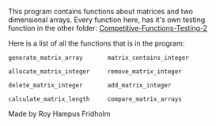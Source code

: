 
This  program  contains  functions  about  matrices  and   two  
dimensional arrays. Every function here, has it's own  testing  
function in the other folder: [Competitive-Functions-Testing-2](https://github.com/H4PE0N/Competitive-Programming/tree/master/Competitive-Testing-Folder/Competitive-Functions-Testing-2)

Here is a list of all the functions that is  in  the  program:

```
generate_matrix_array       matrix_contains_integer

allocate_matrix_integer     remove_matrix_integer

delete_matrix_integer       add_matrix_integer

calculate_matrix_length     compare_matrix_arrays
```

Made by Roy Hampus Fridholm
